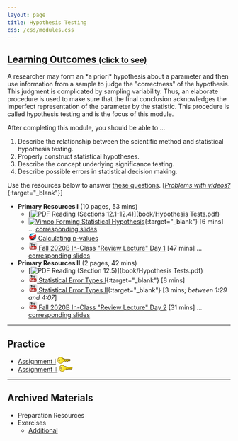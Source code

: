 ```yaml
---
layout: page
title: Hypothesis Testing
css: /css/modules.css
---
```


<div class="panel-group-ILOs">
  <div class="panel panel-default">
    <div class="panel-heading">
      <h2 class="panel-title">
        <a data-toggle="collapse" href="#ILOs">Learning Outcomes <small>(click to see)</small></a>
      </h2>
    </div>
    <div id="ILOs" class="panel-collapse collapse">
      <div class="panel-body">
A researcher may form an *a priori* hypothesis about a parameter and then use information from a sample to judge the "correctness" of the hypothesis. This judgment is complicated by sampling variability. Thus, an elaborate procedure is used to make sure that the final conclusion acknowledges the imperfect representation of the parameter by the statistic. This procedure is called hypothesis testing and is the focus of this module.

<p>After completing this module, you should be able to ...</p>

<ol>
  <li>Describe the relationship between the scientific method and statistical hypothesis testing.</li>
  <li>Properly construct statistical hypotheses.</li>
  <li>Describe the concept underlying significance testing.</li>
  <li>Describe possible errors in statistical decision making.</li>
</ol>
      </div>
    </div>
  </div>
</div>

Use the resources below to answer [these questions](Prep/HypTesting). [[*Problems with videos?*](../resources/FAQs/videos){:target="_blank"}]

* **Primary Resources I** (10 pages, 53 mins)
  * [![PDF](../img/pdf.png) Reading (Sections 12.1-12.4)](book/Hypothesis Tests.pdf)
  * [![Vimeo](../img/dhovid.png) Forming Statistical Hypothesis](https://vimeo.com/user45324800/hotest-hypotheses){:target="_blank"} [6 mins] ... [corresponding slides](PPT/HypTesting_PPT-hypotheses.pptx)
  * [![Web](../img/web.png) Calculating p-values](Explanations/Calc_pvalue_Z)
  * [![YouTube](../img/youtube.png) Fall 2020B In-Class "Review Lecture" Day 1](https://youtu.be/0FQ-u95mhDQ) [47 mins] ... [corresponding slides](PPT/HypTesting_PPT-Lecture.pptx)
* **Primary Resources II** (2 pages, 42 mins)
  * [![PDF](../img/pdf.png) Reading (Section 12.5)](book/Hypothesis Tests.pdf)
  * [![YouTube](../img/youtube.png) Statistical Error Types I](https://www.youtube.com/watch?v=7mE-K_w1v90){:target="_blank"} [8 mins]
  * [![YouTube](../img/youtube.png) Statistical Error Types II](https://www.youtube.com/watch?v=OWn3Ko1WYTA){:target="_blank"} [3 mins; *between 1:29 and 4:07*]
  * [![YouTube](../img/youtube.png) Fall 2020B In-Class "Review Lecture" Day 2](https://youtu.be/RKhHc40jnxE) [31 mins] ... [corresponding slides](PPT/HypTestingErrs_PPT-Lecture.pptx)

----

## Practice

* [Assignment I](CE/HypTesting_CE1) [![Decoration](../img/key.png)](CE/KEY_HypTesting_CE1)
* [Assignment II](CE/HypTesting_CE2) [![Decoration](../img/key.png)](CE/KEY_HypTesting_CE2)

----

## Archived Materials

* Preparation Resources
* Exercises
  * [Additional](CE/HypTesting_CE2)
